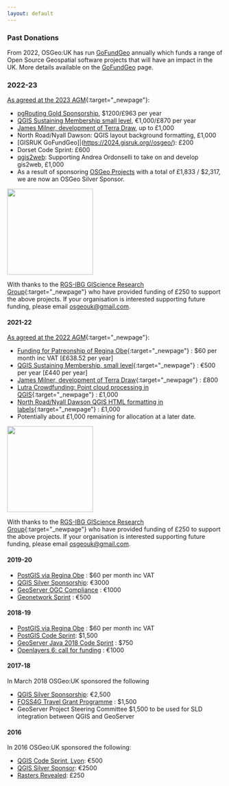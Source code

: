 ```yaml
---
layout: default
---
```


### Past Donations

From 2022, OSGeo:UK has run [GoFundGeo](gofundgeo.html) annually which funds a range of Open Source Geospatial software projects that will have an impact in the UK. More details available on the [GoFundGeo](gofundgeo.html) page. 

### 2022-23

[As agreed at the 2023 AGM](https://uk.osgeo.org/agm/agm2023minutes.html){:target="_newpage"}:

* [pgRouting Gold Sponsorship](https://pgrouting.org/donate.html#sponsors), $1200/£963 per year
* [QGIS Sustaining Membership small level](https://www.qgis.org/en/site/about/sustaining_members.html), €1,000/£870 per year
* [James Milner, development of Terra Draw](https://github.com/JamesLMilner/terra-draw), up to £1,000
* North Road/Nyall Dawson: QGIS layout background formatting, £1,000
* [GISRUK GoFundGeo]|(https://2024.gisruk.org//osgeo/): £200
* Dorset Code Sprint: £600
* [qgis2web](https://github.com/tomchadwin/qgis2web): Supporting Andrea Ordonselli to take on and develop gis2web, £1,000
* As a result of sponsoring [OSGeo Projects](https://www.osgeo.org/about/how-to-become-a-sponsor/) with a total of £1,833 / $2,317, we are now an OSGeo Silver Sponsor. 

[<img src="images/rgs-giscrg-logo.png" width="200">](https://geoinfo.science/)

With thanks to the [RGS-IBG GIScience Research Group](https://geoinfo.science/){:target="_newpage"} who have provided funding of £250 to support the above projects. If your organisation is interested supporting future funding, please email [osgeouk@gmail.com](mailto:osgeouk@gmail.com). 

#### 2021-22 

[As agreed at the 2022 AGM](https://uk.osgeo.org/agm/agm2022minutes.html){:target="_newpage"}:

* [Funding for Patreonship of Regina Obe](https://www.patreon.com/reginaobe/overview){:target="_newpage"} : $60 per month inc VAT [£638.52 per year]
* [QGIS Sustaining Membership, small level](https://www.qgis.org/en/site/about/sustaining_members.html){:target="_newpage"} : €500 per year [£440 per year]
* [James Milner, development of Terra Draw](https://github.com/JamesLMilner/terra-draw){:target="_newpage"} : £800
* [Lutra Crowdfunding: Point cloud processing in QGIS](https://www.lutraconsulting.co.uk/crowdfunding/pointcloud-processing-qgis/){:target="_newpage"} : £1,000
* [North Road/Nyall Dawson QGIS HTML formatting in labels](https://github.com/qgis/QGIS/pull/50848){:target="_newpage"} : £1,000
* Potentially about £1,000 remaining for allocation at a later date.


[<img src="images/rgs-giscrg-logo.png" width="200">](https://geoinfo.science/)

With thanks to the [RGS-IBG GIScience Research Group](https://geoinfo.science/){:target="_newpage"} who have provided funding of £250 to support the above projects. If your organisation is interested supporting future funding, please email [osgeouk@gmail.com](mailto:osgeouk@gmail.com). 

#### 2019-20
* [PostGIS via Regina Obe](https://www.patreon.com/reginaobe/overview) : $60 per month inc VAT
* [QGIS Silver Sponsorship](https://www.qgis.org/en/site/about/sponsorship.html): €3000
* [GeoServer OGC Compliance](http://blog.geoserver.org/2019/09/18/join-me-in-funding-an-important-geoserver-initiative/) : €1000
* [Geonetwork Sprint](https://github.com/geonetwork/core-geonetwork/wiki/Openlayers-migration-codesprint-December-2019) : €500

#### 2018-19
* [PostGIS via Regina Obe](https://www.patreon.com/reginaobe/overview) : $60 per month inc VAT
* [PostGIS Code Sprint](https://trac.osgeo.org/postgis/wiki/PostGISCodeSprint2018): $1,500
* [GeoServer Java 2018 Code Sprint](https://wiki.osgeo.org/wiki/Java_2018_Code_Sprint) : $750
* [Openlayers 6: call for funding](https://github.com/openlayers/openlayers/wiki/Openlayers-6:-call-for-funding) : €1000 

#### 2017-18

In March 2018 OSGeo:UK sponsored the following

* [QGIS Silver Sponsorship](https://www.qgis.org/en/site/about/sponsorship.html): €2,500 
* [FOSS4G Travel Grant Programme](https://www.osgeo.org/initiatives/foss4g-travel-grant-program/) : $1,500
* GeoServer Project Steering Committee $1,500 to be used for SLD integration between QGIS and GeoServer

#### 2016

In 2016 OSGeo:UK sponsored the following:

* [QGIS Code Sprint, Lyon](https://github.com/qgis/QGIS/wiki/Code-Sprint-QGIS-3-Lyon,-end-2016): €500 
* [QGIS Silver Sponsor](http://qgis.org/en/site/about/sponsorship.html): €2500
* [Rasters Revealed](https://rastersrevealed.net/): £250







